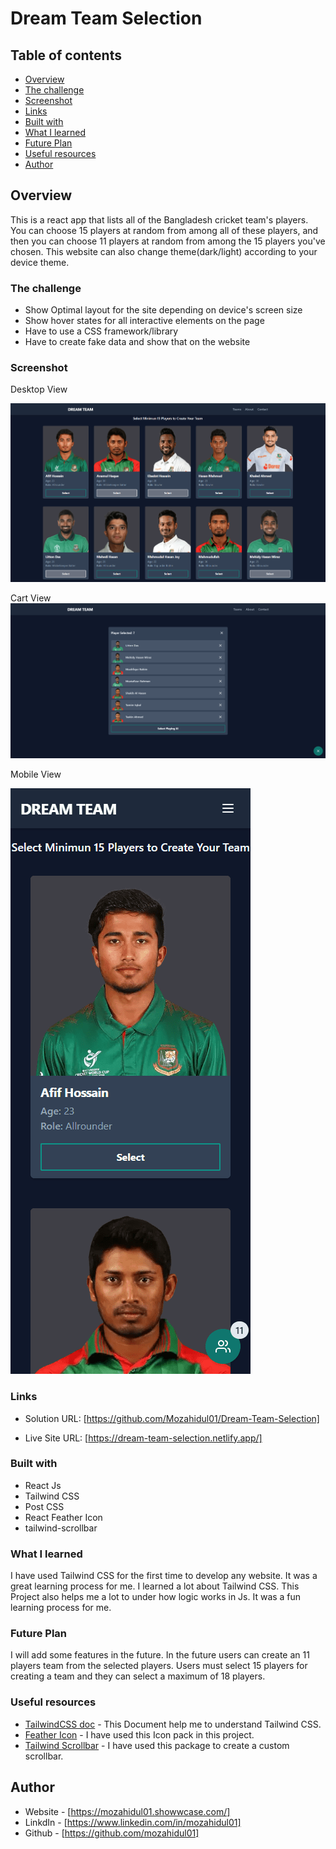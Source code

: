 # Dream Team Selection

## Table of contents

- [Overview](#overview)
- [The challenge](#the-challenge)
- [Screenshot](#screenshot)
- [Links](#links)
- [Built with](#built-with)
- [What I learned](#what-i-learned)
- [Future Plan](#future-plan)
- [Useful resources](#useful-resources)
- [Author](#author)

## Overview

This is a react app that lists all of the Bangladesh cricket team's players. You can choose 15 players at random from among all of these players, and then you can choose 11 players at random from among the 15 players you've chosen. This website can also change theme(dark/light) according to your device theme.

### The challenge

- Show Optimal layout for the site depending on device's screen size
- Show hover states for all interactive elements on the page
- Have to use a CSS framework/library
- Have to create fake data and show that on the website

### Screenshot

Desktop View

![Desktop Screenshot](./src/assets/desktop_ss.png)

Cart View
![Cart Screenshot](./src/assets/cart_ss.png)

Mobile View

![Mobile Screenshot](./src/assets/mobile_ss.png)

### Links

- Solution URL: [https://github.com/Mozahidul01/Dream-Team-Selection]

- Live Site URL: [https://dream-team-selection.netlify.app/]

### Built with

- React Js
- Tailwind CSS
- Post CSS
- React Feather Icon
- tailwind-scrollbar

### What I learned

I have used Tailwind CSS for the first time to develop any website. It was a great learning process for me. I learned a lot about Tailwind CSS. This Project also helps me a lot to under how logic works in Js. It was a fun learning process for me.

### Future Plan

I will add some features in the future. In the future users can create an 11 players team from the selected players. Users must select 15 players for creating a team and they can select a maximum of 18 players.

### Useful resources

- [TailwindCSS doc](https://tailwindcss.com/docs) - This Document help me to understand Tailwind CSS.
- [Feather Icon](https://feathericons.com/) - I have used this Icon pack in this project.
- [Tailwind Scrollbar](https://www.npmjs.com/package/tailwind-scrollbar) - I have used this package to create a custom scrollbar.

## Author

- Website - [https://mozahidul01.showwcase.com/]
- LinkdIn - [https://www.linkedin.com/in/mozahidul01]
- Github - [https://github.com/mozahidul01]
